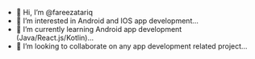 - 👋 Hi, I’m @fareezatariq
- 👀 I’m interested in Android and IOS app development...
- 🌱 I’m currently learning Android app development (Java/React.js/Kotlin)...
- 💞️ I’m looking to collaborate on any app development related project...

<!---
fareezatariq/fareezatariq is a ✨ special ✨ repository because its `README.md` (this file) appears on your GitHub profile.
You can click the Preview link to take a look at your changes.
--->
